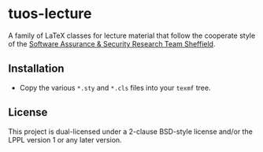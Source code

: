 # tuos-lecture
A family of LaTeX classes for lecture material that follow the cooperate style of the
[Software Assurance & Security Research Team Sheffield](https://logialhacking.com).

## Installation 
* Copy the various `*.sty` and `*.cls` files into your `texmf` tree. 

## License
This project is dual-licensed under a 2-clause BSD-style license and/or 
the LPPL version 1 or any later version. 

